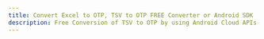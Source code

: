 ---title: Convert Excel to OTP, TSV to OTP FREE Converter or Android SDKdescription: Free Conversion of TSV to OTP by using Android Cloud APIs & SDKs. Also Create, Edit & Render Microsoft Excel, CSV and SpreadsheetML worksheets or spreadsheet in the Cloud.---